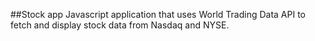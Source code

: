 ##Stock app
Javascript application that uses World Trading Data API to fetch and display stock data from Nasdaq and NYSE.
